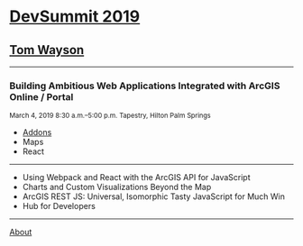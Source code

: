 # [DevSummit 2019](https://www.esri.com/en-us/about/events/devsummit/overview)

##  [Tom Wayson](https://devsummit2019.schedule.esri.com/speakers/2045697075)

---

### Building Ambitious Web Applications Integrated with ArcGIS Online / Portal

<small>March 4, 2019 8:30 a.m.–5:00 p.m. Tapestry, Hilton Palm Springs</small>

- [Addons](ambitious-arcgis-apps-3-addons.html)
- Maps
- React

---

<ul>
  <li>Using Webpack and React with the ArcGIS API for JavaScript</li>
  <li>Charts and Custom Visualizations Beyond the Map</li>
  <li>ArcGIS REST JS: Universal, Isomorphic Tasty JavaScript for Much Win</li>
  <li>Hub for Developers</li>
</ul>		

---

[About](https://github.com/tomwayson/devsummit-2019/blob/master/about.md)
